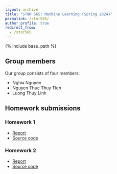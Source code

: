 ```yaml
---
layout: archive
title: "STOR 565: Machine Learning (Spring 2024)"
permalink: /stor565/
author_profile: true
redirect_from:
  - /stor565
---
```


{% include base_path %}

## Group members
Our group consists of four members:
* Nghia Nguyen
* Nguyen Thuc Thuy Tien
* Luong Thuy Linh

## Homework submissions
### Homework 1
* [Report](Files/STOR_565/Homework_1/paper1.pdf)
* [Source code](Files/STOR_565/Homework_1/paper1.pdf)
  
### Homework 2
* [Report](Files/STOR_565/Homework_2/paper2.pdf)
* [Source code](Files/STOR_565/Homework_2/paper2.pdf)
